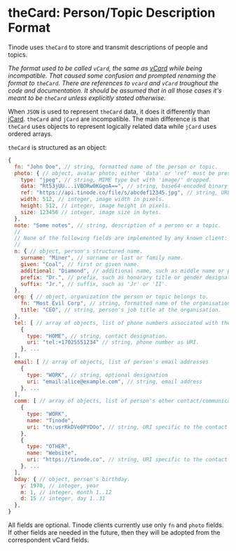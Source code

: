 # theCard: Person/Topic Description Format

Tinode uses `theCard` to store and transmit descriptions of people and topics.

_The format used to be called `vCard`, the same as [vCard](https://en.wikipedia.org/wiki/VCard) while being incompatible. That caused some confusion and prompted renaming the format to `theCard`. There are references to `vcard` and `vCard` troughout the code and documentation. It should be assumed that in all those cases it's meant to be `theCard` unless explicitly stated otherwise._

When `JSON` is used to represent `theCard` data, it does it differently than [jCard](https://tools.ietf.org/html/rfc7095). `theCard` and `jCard` are incompatible. The main difference is that `theCard` uses objects to represent logically related data while `jCard` uses ordered arrays.

`theCard` is structured as an object:

```js
{
  fn: "John Doe", // string, formatted name of the person or topic.
  photo: { // object, avatar photo; either 'data' or 'ref' must be present, all other fields are optional.
    type: "jpeg", // string, MIME type but with 'image/' dropped.
    data: "Rt53jUU...iVBORw0KGgoA==", // string, base64-encoded binary image data
    ref: "https://api.tinode.co/file/s/abcdef12345.jpg", // string, URL of the image.
    width: 512, // integer, image width in pixels.
    height: 512, // integer, image height in pixels.
    size: 123456 // integer, image size in bytes.
  },
  note: "Some notes", // string, description of a person or a topic.
  //
  // None of the following fields are implemented by any known client:
  //
  n: { // object, person's structured name.
    surname: "Miner", // surname or last or family name.
    given: "Coal", // first or given name.
    additional: "Diamond", // additional name, such as middle name or patronymic.
    prefix: "Dr.", // prefix, such as honorary title or gender designation.
    suffix: "Jr.", // suffix, such as 'Jr' or 'II'.
  },
  org: { // object, organization the person or topic belongs to.
    fn: "Most Evil Corp", // string, formatted name of the organisation.
    title: "CEO", // string, person's job title at the organisation.
  },
  tel: [ // array of objects, list of phone numbers associated with the person or topic.
    {
      type: "HOME", // string, contact designation.
      uri: "tel:+17025551234" // string, phone number as URI.
    }, ...
  ],
  email: [ // array of objects, list of person's email addresses
    {
      type: "WORK", // string, optional designation
      uri: "email:alice@example.com", // string, email address
    }, ...
  ],
  comm: [ // array of objects, list of person's other contact/communication options.
    {
      type: "WORK",
      name: "Tinode",
      uri: "tn:usrRkDVe0PYDOo", // string, URI specific to the contact type.
    },
    {
      type: "OTHER",
      name: "Website",
      uri: "https://tinode.co", // string, URI specific to the contact type.
    }, ...
  ],
  bday: { // object, person's birthday.
    y: 1970, // integer, year
    m: 1, // integer, month 1..12
    d: 15 // integer, day 1..31
  },
}
```

All fields are optional. Tinode clients currently use only `fn` and `photo` fields. If other fields are needed in the future,
then they will be adopted from the correspondent vCard fields.
